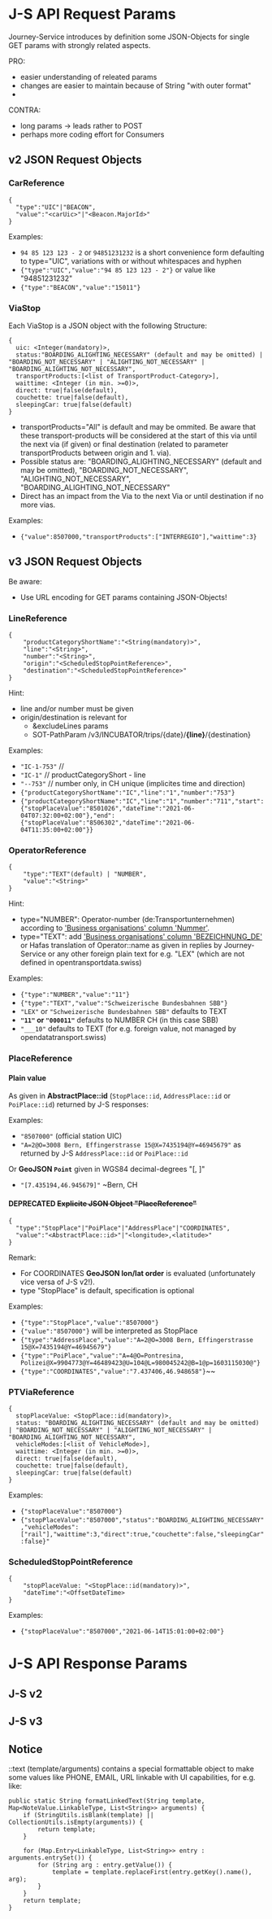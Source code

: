 # J-S API Request Params
Journey-Service introduces by definition some JSON-Objects for single GET params with strongly related aspects.

PRO:
* easier understanding of releated params
* changes are easier to maintain because of String "with outer format"
* 
CONTRA:
* long params -> leads rather to POST 
* perhaps more coding effort for Consumers

## v2 JSON Request Objects
### CarReference
    {
      "type":"UIC"|"BEACON",
      "value":"<carUic>"|"<Beacon.MajorId>"
    }
    
  
Examples:
* `94 85 123 123 - 2` or `94851231232` is a short convenience form defaulting to type="UIC", variations with or without whitespaces and hyphen
* `{"type":"UIC","value":"94 85 123 123 - 2"}` or value like "94851231232"
* `{"type":"BEACON","value":"15011"}`

### ViaStop
Each ViaStop is a JSON object with the following Structure:  

    {
      uic: <Integer(mandatory)>,
      status:"BOARDING_ALIGHTING_NECESSARY" (default and may be omitted) | "BOARDING_NOT_NECESSARY" | "ALIGHTING_NOT_NECESSARY" | "BOARDING_ALIGHTING_NOT_NECESSARY",
      transportProducts:[<list of TransportProduct-Category>],
      waittime: <Integer (in min. >=0)>,
      direct: true|false(default),
      couchette: true|false(default),
      sleepingCar: true|false(default)
    }


* transportProducts="All" is default and may be ommited. Be aware that these transport-products will be considered at the start of this via until the next via (if given) or final destination (related to parameter transportProducts between origin and 1. via).
* Possible status are: "BOARDING_ALIGHTING_NECESSARY" (default and may be omitted), "BOARDING_NOT_NECESSARY", "ALIGHTING_NOT_NECESSARY", "BOARDING_ALIGHTING_NOT_NECESSARY"
* Direct has an impact from the Via to the next Via or until destination if no more vias.

Examples:
* `{"value":8507000,"transportProducts":["INTERREGIO"],"waittime":3}`
    
## v3 JSON Request Objects

Be aware:
* Use URL encoding for GET params containing JSON-Objects!

### LineReference
    {
        "productCategoryShortName":"<String(mandatory)>",
        "line":"<String>",
        "number":"<String>",
        "origin":"<ScheduledStopPointReference>",
        "destination":"<ScheduledStopPointReference>"
    }

Hint:
* line and/or number must be given
*  origin/destination is relevant for
    * &excludeLines params
    * SOT-PathParam /v3/INCUBATOR/trips/{date}/**{line}**/{destination}

Examples:
* `"IC-1-753"` // 
* `"IC-1"`   // productCategoryShort - line
* `"--753"`  // number only, in CH unique (implicites time and direction)
*  `{"productCategoryShortName":"IC","line":"1","number":"753"}`
* `{"productCategoryShortName":"IC","line":"1","number":"711","start":{"stopPlaceValue":"8501026","dateTime":"2021-06-04T07:32:00+02:00"},"end":{"stopPlaceValue":"8506302","dateTime":"2021-06-04T11:35:00+02:00"}}`

### OperatorReference
    {
        "type":"TEXT"(default) | "NUMBER",
        "value":"<String>"
    }

Hint:
* type="NUMBER": Operator-number (de:Transportunternehmen) according to ['Business organisations' column 'Nummer'](https://opentransportdata.swiss/en/dataset/goch).
* type="TEXT": add ['Business organisations' column 'BEZEICHNUNG_DE'](https://opentransportdata.swiss/en/dataset/goch) or Hafas translation of Operator::name as given in replies  by Journey-Service or any other foreign plain text for e.g. "LEX" (which are not defined in opentransportdata.swiss)

Examples:
* `{"type":"NUMBER","value":"11"}`
* `{"type":"TEXT","value":"Schweizerische Bundesbahnen SBB"}`
* `"LEX"` or `"Schweizerische Bundesbahnen SBB"` defaults to TEXT
* **`"11"` or `"000011"`** defaults to NUMBER CH (in this case SBB)
* `"___10"` defaults to TEXT (for e.g. foreign value, not managed by opendatatransport.swiss)

### PlaceReference

#### Plain value
As given in **AbstractPlace::id** (`StopPlace::id`, `AddressPlace::id` or `PoiPlace::id`) returned by J-S responses:

Examples:
* `"8507000"` (official station UIC)
* `"A=2@O=3008 Bern, Effingerstrasse 15@X=7435194@Y=46945679"` as returned by J-S `AddressPlace::id` or `PoiPlace::id`

Or **GeoJSON `Point`** given in WGS84 decimal-degrees "[<lon>, <lat>]"
* `"[7.435194,46.945679]"` ~Bern, CH

#### DEPRECATED ~~Explicite JSON Object "PlaceReference"~~
    {
      "type":"StopPlace"|"PoiPlace"|"AddressPlace"|"COORDINATES",
      "value":"<AbstractPlace::id>"|"<longitude>,<latitude>"
    }
    
Remark:
* For COORDINATES **GeoJSON lon/lat order** is evaluated (unfortunately vice versa of J-S v2!).
* type "StopPlace" is default, specification is optional
  
Examples:
* `{"type":"StopPlace","value":"8507000"}`
* `{"value":"8507000"}` will be interpreted as StopPlace
* `{"type":"AddressPlace","value":"A=2@O=3008 Bern, Effingerstrasse 15@X=7435194@Y=46945679"}`
* `{"type":"PoiPlace","value":"A=4@O=Pontresina, Polizei@X=9904773@Y=46489423@U=104@L=980045242@B=1@p=1603115030@"}`
* `{"type":"COORDINATES","value":"7.437406,46.948658"}`~~

### PTViaReference
    {
      stopPlaceValue: <StopPlace::id(mandatory)>,
      status: "BOARDING_ALIGHTING_NECESSARY" (default and may be omitted) | "BOARDING_NOT_NECESSARY" | "ALIGHTING_NOT_NECESSARY" | "BOARDING_ALIGHTING_NOT_NECESSARY",
      vehicleModes:[<list of VehicleMode>],
      waittime: <Integer (in min. >=0)>,
      direct: true|false(default),
      couchette: true|false(default),
      sleepingCar: true|false(default)
    }

Examples:
* `{"stopPlaceValue":"8507000"}`
* `{"stopPlaceValue":"8507000","status":"BOARDING_ALIGHTING_NECESSARY","vehicleModes":["rail"],"waittime":3,"direct":true,"couchette":false,"sleepingCar":false}"`

### ScheduledStopPointReference
    {
        "stopPlaceValue: "<StopPlace::id(mandatory)>",
        "dateTime":"<OffsetDateTime>
    }
    
Examples:
* `{"stopPlaceValue":"8507000","2021-06-14T15:01:00+02:00"}`

# J-S API Response Params
## J-S  v2

## J-S v3

## Notice

::text (template/arguments) contains a special formattable object to make some values like PHONE, EMAIL, URL linkable with UI capabilities, for e.g. like:

    public static String formatLinkedText(String template, Map<NoteValue.LinkableType, List<String>> arguments) {
        if (StringUtils.isBlank(template) || CollectionUtils.isEmpty(arguments)) {
            return template;
        }

        for (Map.Entry<LinkableType, List<String>> entry : arguments.entrySet()) {
            for (String arg : entry.getValue()) {
                template = template.replaceFirst(entry.getKey().name(), arg);
            }
        }
        return template;
    }
